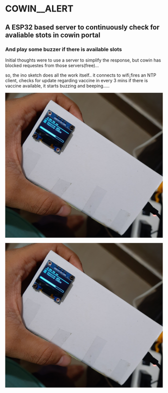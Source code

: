 # COWIN__ALERT
## A ESP32 based server to continuously check for avaliable stots in cowin portal
### And play some buzzer if there is available slots

Initial thoughts were to use a server to simplify the response, but cowin has blocked requestes from those servers(free)...

so, the ino sketch does all the work itself..
it connects to wifi,fires an NTP client, checks for update regarding vaccine in every 3 mins
if there is vaccine available, it starts buzzing and beeping.....

![picture 1](./ex/ex1.jpg)

![GitHub Logo](./ex/ex1.jpg)
